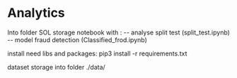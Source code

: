# Analytics

Into folder SOL storage notebook with :
-- analyse split test (split_test.ipynb)
-- model fraud detection (Classified_frod.ipynb)

install need libs and packages:
pip3 install -r requirements.txt

dataset storage into folder ./data/
